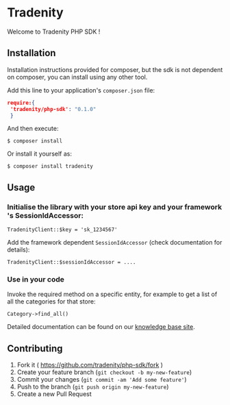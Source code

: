 # Tradenity

Welcome to Tradenity PHP SDK !



## Installation

Installation instructions provided for composer, but the sdk is not dependent on composer,
you can install using any other tool.

Add this line to your application's `composer.json` file:

```json
require:{
 'tradenity/php-sdk': "0.1.0"
 }
```

And then execute:

    $ composer install

Or install it yourself as:

    $ composer install tradenity

## Usage

### Initialise the library with your store api key and your framework 's SessionIdAccessor:

`TradenityClient::$key = 'sk_1234567'`

Add the framework dependent `SessionIdAccessor` (check documentation for details):

`TradenityClient::$sessionIdAccessor = ....`

### Use in your code

Invoke the required method on a specific entity, for example to get a list of all the categories for that store:

`Category->find_all()`


Detailed documentation can be found on our [knowledge base site](http://docs.tradenity.com/kb/sdk/php/).




## Contributing

1. Fork it ( https://github.com/tradenity/php-sdk/fork )
2. Create your feature branch (`git checkout -b my-new-feature`)
3. Commit your changes (`git commit -am 'Add some feature'`)
4. Push to the branch (`git push origin my-new-feature`)
5. Create a new Pull Request
